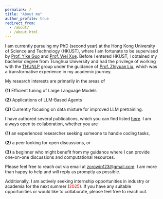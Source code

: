 ```yaml
---
permalink: /
title: "About me"
author_profile: true
redirect_from: 
  - /about/
  - /about.html
---
```


I am currently pursuing my PhD (second year) at the Hong Kong University of Science and Technology (HKUST), where I am fortunate to be supervised by [Prof. Yike Guo](https://scholar.google.com/citations?user=-0q6cIYAAAAJ&hl=en&oi=ao) and [Prof. Wei Xue](https://scholar.google.com/citations?hl=en&user=77lSoywAAAAJ). Before I entered HKUST, I obtained my bachelor degree from Tsinghua University and had the privilege of working with the [THUNLP](https://github.com/thunlp) group under the guidance of [Prof. Zhiyuan Liu](https://scholar.google.com/citations?hl=en&user=dT0v5u0AAAAJ), which was a transformative experience in my academic journey.

My research interests are primarily in the areas of 

**(1)** Efficient tuning of Large Language Models 

**(2)** Applications of LLM-Based Agents 

**(3)** Currently focusing on data mixture for improved LLM pretraining. 

I have authored several publications, which you can find listed [here](https://chanchimin.github.io/publications). I am always open to collaboration, whether you are 

**(1)** an experienced researcher seeking someone to handle coding tasks, 

**(2)** a peer looking for open discussions, or 

**(3)** a beginner who might benefit from my guidance where I can provide one-on-one discussions and computational resources. 

Please feel free to reach out via email at [zorowin123@gmail.com](mailto:zorowin123@gmail.com). I am more than happy to help and will reply as promptly as possible.

Additionally, I am actively seeking internship opportunities in industry or academia for the next summer (<span style="color: red;">2025</span>). If you have any suitable opportunities or would like to collaborate, please feel free to reach out.